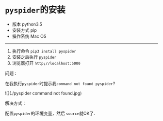 `pyspider`的安装
==

- 版本 python3.5
- 安装方式 pip
- 操作系统 Mac OS

----
1. 执行命令 `pip3 install pyspider`
2. 安装之后执行 `pyspider`
3. 浏览器打开  `http;//localhost:5000`

问题：

在我执行`pyspider`时提示我`command not found pyspider`?

![](./pyspider command not found.jpg)

解决方式：

配置`pyspider`的环境变量，然后 `source`就OK了.